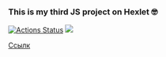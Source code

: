 ### This is my third JS project on Hexlet 🤓

[![Actions Status](https://github.com/Ingo-o/frontend-project-11/workflows/hexlet-check/badge.svg)](https://github.com/Ingo-o/frontend-project-11/actions)
<a href="https://codeclimate.com/github/Ingo-o/frontend-project-11/maintainability"><img src="https://api.codeclimate.com/v1/badges/8c57099dddf2891e4d24/maintainability" /></a>

[Ссылк](https://frontend-project-11-five.vercel.app/)
